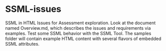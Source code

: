 # SSML-issues
SSML in HTML Issues for Assessment exploration.  Look at the document named Overview.md, which  describes the issues and requirements via examples.  Test some SSML behavior with the SSML Tool. The samples folder will contain example HTML content with several flavors of embedded SSML attributes.


